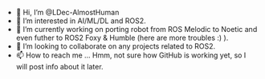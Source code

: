 - 👋 Hi, I’m @LDec-AlmostHuman
- 👀 I’m interested in AI/ML/DL and ROS2.
- 🌱 I’m currently working on porting robot from ROS Melodic to Noetic and even futher to ROS2 Foxy & Humble (here are more troubles :) ).
- 💞️ I’m looking to collaborate on any projects related to ROS2.
- 📫 How to reach me ... Hmm, not sure how GitHub is working yet, so I will post info about it later.

<!---
LDec-AlmostHuman/LDec-AlmostHuman is a ✨ special ✨ repository because its `README.md` (this file) appears on your GitHub profile.
You can click the Preview link to take a look at your changes.
--->
